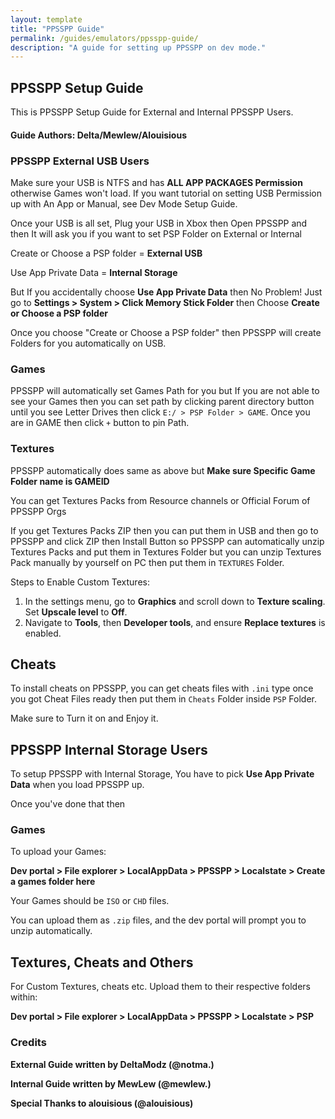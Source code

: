 ```yaml
---
layout: template
title: "PPSSPP Guide"
permalink: /guides/emulators/ppsspp-guide/
description: "A guide for setting up PPSSPP on dev mode."
---
```


## PPSSPP Setup Guide
This is PPSSPP Setup Guide for External and Internal PPSSPP Users.
#### Guide Authors: Delta/Mewlew/Alouisious

### PPSSPP External USB Users
Make sure your USB is NTFS and has **ALL APP PACKAGES Permission** otherwise Games won't load.
If you want tutorial on setting USB Permission up with An App or Manual, see Dev Mode Setup Guide.

Once your USB is all set, Plug your USB in Xbox then Open PPSSPP and then It will ask you if you want to set PSP Folder on External or Internal

Create or Choose a PSP folder = **External USB**

Use App Private Data = **Internal Storage**

But If you accidentally choose **Use App Private Data** then No Problem! Just go to **Settings > System > Click Memory Stick Folder** then Choose **Create or Choose a PSP folder**

Once you choose "Create or Choose a PSP folder" then PPSSPP will create Folders for you automatically on USB.

### Games
PPSSPP will automatically set Games Path for you but If you are not able to see your Games then you can set path by clicking parent directory button until you see Letter Drives then click `E:/ > PSP Folder > GAME`. Once you are in GAME then click `+` button to pin Path.

### Textures
PPSSPP automatically does same as above but **Make sure Specific Game Folder name is GAMEID**

You can get Textures Packs from Resource channels or Official Forum of PPSSPP Orgs

If you get Textures Packs ZIP then you can put them in USB and then go to PPSSPP and click ZIP then Install Button so PPSSPP can automatically unzip Textures Packs and put them in Textures Folder but you can unzip Textures Pack manually by yourself on PC then put them in `TEXTURES` Folder.

Steps to Enable Custom Textures:

1.  In the settings menu, go to **Graphics** and scroll down to **Texture scaling**. Set **Upscale level** to **Off**.
2.  Navigate to **Tools**, then **Developer tools**, and ensure **Replace textures** is enabled. 

## Cheats
To install cheats on PPSSPP, you can get cheats files with `.ini` type once you got Cheat Files ready then put them in `Cheats` Folder inside `PSP` Folder.

Make sure to Turn it on and Enjoy it.

## PPSSPP Internal Storage Users

To setup PPSSPP with Internal Storage, You have to pick **Use App Private Data** when you load PPSSPP up. 

Once you've done that then

### Games
To upload your Games:

**Dev portal > File explorer > LocalAppData > PPSSPP > Localstate > Create a games folder here**

Your Games should be `ISO` or `CHD` files.

You can upload them as `.zip` files, and the dev portal will prompt you to unzip automatically.

## Textures, Cheats and Others
For Custom Textures, cheats etc. Upload them to their respective folders within:

**Dev portal > File explorer > LocalAppData > PPSSPP > Localstate > PSP**

### Credits

__External Guide written by DeltaModz (@notma.)__

__Internal Guide written by MewLew (@mewlew.)__

__Special Thanks to alouisious (@alouisious)__
